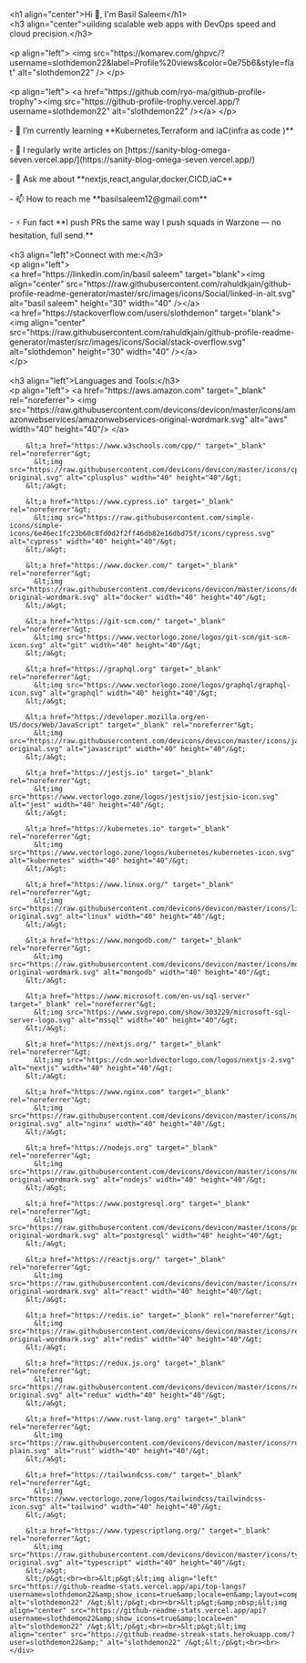 <div id="markdown-content" class="break-words">&lt;h1 align="center"&gt;Hi 👋, I'm Basil Saleem&lt;/h1&gt;<br>&lt;h3 align="center"&gt;uilding scalable web apps with DevOps speed and cloud precision.&lt;/h3&gt;<br><br>&lt;p align="left"&gt; &lt;img src="https://komarev.com/ghpvc/?username=slothdemon22&amp;label=Profile%20views&amp;color=0e75b6&amp;style=flat" alt="slothdemon22" /&gt; &lt;/p&gt;<br><br>&lt;p align="left"&gt; &lt;a href="https://github.com/ryo-ma/github-profile-trophy"&gt;&lt;img src="https://github-profile-trophy.vercel.app/?username=slothdemon22" alt="slothdemon22" /&gt;&lt;/a&gt; &lt;/p&gt;<br><br>- 🌱 I’m currently learning **Kubernetes,Terraform and iaC(infra as code )**<br><br>- 📝 I regularly write articles on [https://sanity-blog-omega-seven.vercel.app/](https://sanity-blog-omega-seven.vercel.app/)<br><br>- 💬 Ask me about **nextjs,react,angular,docker,CICD,iaC**<br><br>- 📫 How to reach me **basilsaleem12@gmail.com**<br><br>- ⚡ Fun fact **I push PRs the same way I push squads in Warzone — no hesitation, full send.**<br><br>&lt;h3 align="left"&gt;Connect with me:&lt;/h3&gt;<br>&lt;p align="left"&gt;<br>&lt;a href="https://linkedin.com/in/basil saleem" target="blank"&gt;&lt;img align="center" src="https://raw.githubusercontent.com/rahuldkjain/github-profile-readme-generator/master/src/images/icons/Social/linked-in-alt.svg" alt="basil saleem" height="30" width="40" /&gt;&lt;/a&gt;<br>&lt;a href="https://stackoverflow.com/users/slothdemon" target="blank"&gt;&lt;img align="center" src="https://raw.githubusercontent.com/rahuldkjain/github-profile-readme-generator/master/src/images/icons/Social/stack-overflow.svg" alt="slothdemon" height="30" width="40" /&gt;&lt;/a&gt;<br>&lt;/p&gt;<br><br>&lt;h3 align="left"&gt;Languages and Tools:&lt;/h3&gt;<br>&lt;p align="left"&gt;
        &lt;a href="https://aws.amazon.com" target="_blank" rel="noreferrer"&gt;
          &lt;img src="https://raw.githubusercontent.com/devicons/devicon/master/icons/amazonwebservices/amazonwebservices-original-wordmark.svg" alt="aws" width="40" height="40"/&gt;
        &lt;/a&gt;
         
        &lt;a href="https://www.w3schools.com/cpp/" target="_blank" rel="noreferrer"&gt;
          &lt;img src="https://raw.githubusercontent.com/devicons/devicon/master/icons/cplusplus/cplusplus-original.svg" alt="cplusplus" width="40" height="40"/&gt;
        &lt;/a&gt;
         
        &lt;a href="https://www.cypress.io" target="_blank" rel="noreferrer"&gt;
          &lt;img src="https://raw.githubusercontent.com/simple-icons/simple-icons/6e46ec1fc23b60c8fd0d2f2ff46db82e16dbd75f/icons/cypress.svg" alt="cypress" width="40" height="40"/&gt;
        &lt;/a&gt;
         
        &lt;a href="https://www.docker.com/" target="_blank" rel="noreferrer"&gt;
          &lt;img src="https://raw.githubusercontent.com/devicons/devicon/master/icons/docker/docker-original-wordmark.svg" alt="docker" width="40" height="40"/&gt;
        &lt;/a&gt;
         
        &lt;a href="https://git-scm.com/" target="_blank" rel="noreferrer"&gt;
          &lt;img src="https://www.vectorlogo.zone/logos/git-scm/git-scm-icon.svg" alt="git" width="40" height="40"/&gt;
        &lt;/a&gt;
         
        &lt;a href="https://graphql.org" target="_blank" rel="noreferrer"&gt;
          &lt;img src="https://www.vectorlogo.zone/logos/graphql/graphql-icon.svg" alt="graphql" width="40" height="40"/&gt;
        &lt;/a&gt;
         
        &lt;a href="https://developer.mozilla.org/en-US/docs/Web/JavaScript" target="_blank" rel="noreferrer"&gt;
          &lt;img src="https://raw.githubusercontent.com/devicons/devicon/master/icons/javascript/javascript-original.svg" alt="javascript" width="40" height="40"/&gt;
        &lt;/a&gt;
         
        &lt;a href="https://jestjs.io" target="_blank" rel="noreferrer"&gt;
          &lt;img src="https://www.vectorlogo.zone/logos/jestjsio/jestjsio-icon.svg" alt="jest" width="40" height="40"/&gt;
        &lt;/a&gt;
         
        &lt;a href="https://kubernetes.io" target="_blank" rel="noreferrer"&gt;
          &lt;img src="https://www.vectorlogo.zone/logos/kubernetes/kubernetes-icon.svg" alt="kubernetes" width="40" height="40"/&gt;
        &lt;/a&gt;
         
        &lt;a href="https://www.linux.org/" target="_blank" rel="noreferrer"&gt;
          &lt;img src="https://raw.githubusercontent.com/devicons/devicon/master/icons/linux/linux-original.svg" alt="linux" width="40" height="40"/&gt;
        &lt;/a&gt;
         
        &lt;a href="https://www.mongodb.com/" target="_blank" rel="noreferrer"&gt;
          &lt;img src="https://raw.githubusercontent.com/devicons/devicon/master/icons/mongodb/mongodb-original-wordmark.svg" alt="mongodb" width="40" height="40"/&gt;
        &lt;/a&gt;
         
        &lt;a href="https://www.microsoft.com/en-us/sql-server" target="_blank" rel="noreferrer"&gt;
          &lt;img src="https://www.svgrepo.com/show/303229/microsoft-sql-server-logo.svg" alt="mssql" width="40" height="40"/&gt;
        &lt;/a&gt;
         
        &lt;a href="https://nextjs.org/" target="_blank" rel="noreferrer"&gt;
          &lt;img src="https://cdn.worldvectorlogo.com/logos/nextjs-2.svg" alt="nextjs" width="40" height="40"/&gt;
        &lt;/a&gt;
         
        &lt;a href="https://www.nginx.com" target="_blank" rel="noreferrer"&gt;
          &lt;img src="https://raw.githubusercontent.com/devicons/devicon/master/icons/nginx/nginx-original.svg" alt="nginx" width="40" height="40"/&gt;
        &lt;/a&gt;
         
        &lt;a href="https://nodejs.org" target="_blank" rel="noreferrer"&gt;
          &lt;img src="https://raw.githubusercontent.com/devicons/devicon/master/icons/nodejs/nodejs-original-wordmark.svg" alt="nodejs" width="40" height="40"/&gt;
        &lt;/a&gt;
         
        &lt;a href="https://www.postgresql.org" target="_blank" rel="noreferrer"&gt;
          &lt;img src="https://raw.githubusercontent.com/devicons/devicon/master/icons/postgresql/postgresql-original-wordmark.svg" alt="postgresql" width="40" height="40"/&gt;
        &lt;/a&gt;
         
        &lt;a href="https://reactjs.org/" target="_blank" rel="noreferrer"&gt;
          &lt;img src="https://raw.githubusercontent.com/devicons/devicon/master/icons/react/react-original-wordmark.svg" alt="react" width="40" height="40"/&gt;
        &lt;/a&gt;
         
        &lt;a href="https://redis.io" target="_blank" rel="noreferrer"&gt;
          &lt;img src="https://raw.githubusercontent.com/devicons/devicon/master/icons/redis/redis-original-wordmark.svg" alt="redis" width="40" height="40"/&gt;
        &lt;/a&gt;
         
        &lt;a href="https://redux.js.org" target="_blank" rel="noreferrer"&gt;
          &lt;img src="https://raw.githubusercontent.com/devicons/devicon/master/icons/redux/redux-original.svg" alt="redux" width="40" height="40"/&gt;
        &lt;/a&gt;
         
        &lt;a href="https://www.rust-lang.org" target="_blank" rel="noreferrer"&gt;
          &lt;img src="https://raw.githubusercontent.com/devicons/devicon/master/icons/rust/rust-plain.svg" alt="rust" width="40" height="40"/&gt;
        &lt;/a&gt;
         
        &lt;a href="https://tailwindcss.com/" target="_blank" rel="noreferrer"&gt;
          &lt;img src="https://www.vectorlogo.zone/logos/tailwindcss/tailwindcss-icon.svg" alt="tailwind" width="40" height="40"/&gt;
        &lt;/a&gt;
         
        &lt;a href="https://www.typescriptlang.org/" target="_blank" rel="noreferrer"&gt;
          &lt;img src="https://raw.githubusercontent.com/devicons/devicon/master/icons/typescript/typescript-original.svg" alt="typescript" width="40" height="40"/&gt;
        &lt;/a&gt;
        &lt;/p&gt;<br><br>&lt;p&gt;&lt;img align="left" src="https://github-readme-stats.vercel.app/api/top-langs?username=slothdemon22&amp;show_icons=true&amp;locale=en&amp;layout=compact" alt="slothdemon22" /&gt;&lt;/p&gt;<br><br>&lt;p&gt;&amp;nbsp;&lt;img align="center" src="https://github-readme-stats.vercel.app/api?username=slothdemon22&amp;show_icons=true&amp;locale=en" alt="slothdemon22" /&gt;&lt;/p&gt;<br><br>&lt;p&gt;&lt;img align="center" src="https://github-readme-streak-stats.herokuapp.com/?user=slothdemon22&amp;" alt="slothdemon22" /&gt;&lt;/p&gt;<br><br></div>
